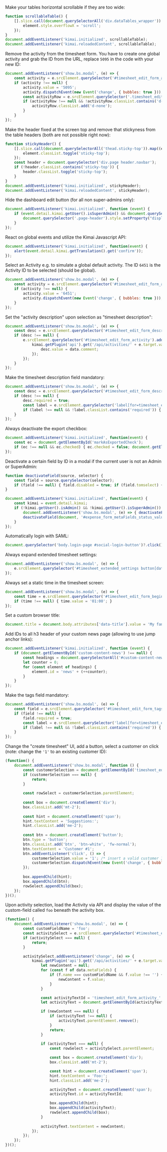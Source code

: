 
Make your tables horizontal scrollable if they are too wide:
```javascript
function scrollableTable() {
    [].slice.call(document.querySelectorAll('div.dataTables_wrapper')).map((element) => {
        element.style.overflowX = 'scroll';
    });
}
document.addEventListener('kimai.initialized', scrollableTable);
document.addEventListener('kimai.reloadedContent', scrollableTable);
```

Remove the activity from the timesheet form.
You have to create one global activity and grab the ID from the URL, replace `5095` in the code with your new ID:
```javascript
document.addEventListener('show.bs.modal', (e) => {
    const activity = e.srcElement.querySelector('#timesheet_edit_form_activity');
    if (activity !== null) {
        activity.value = '5095'; 
        activity.dispatchEvent(new Event('change', { bubbles: true }));
        const activityRow = e.srcElement.querySelector('.timesheet_edit_form_row_activity');
        if (activityRow !== null && !activityRow.classList.contains('d-none')) {
            activityRow.classList.add('d-none');
        }
    }
});
```

Make the header fixed at the screen top and remove that stickyness from the table headers (both are not possible right now):
```javascript
function stickyHeader() {
    [].slice.call(document.querySelectorAll('thead.sticky-top')).map((element) => {
        element.classList.toggle('sticky-top');
    });
    const header = document.querySelector('div.page header.navbar');
    if (!header.classList.contains('sticky-top')) {
        header.classList.toggle('sticky-top');
    }
}
document.addEventListener('kimai.initialized', stickyHeader);
document.addEventListener('kimai.reloadedContent', stickyHeader);
```

Hide the dashboard edit button (for all non super-admins only):
```javascript
document.addEventListener('kimai.initialized', function (event) {
    if (event.detail.kimai.getUser().isSuperAdmin() && document.querySelector('section.dashboard') !== null) {
        document.querySelector('.page-header').style.setProperty("display", "none", "important");
    }
});
```

React on global events and utilize the Kimai Javascript API:
```javascript
document.addEventListener('kimai.initialized', function(event) {
    alert(event.detail.kimai.getTranslation().get('confirm'));
});
```

Select an Activity e.g. to simulate a global default activity. The ID `6451` is the Activity ID to be selected (should be global).
```javascript
document.addEventListener('show.bs.modal', (e) => {
    const activity = e.srcElement.querySelector('#timesheet_edit_form_activity');
    if (activity !== null) {
        activity.value = '6451'; 
        activity.dispatchEvent(new Event('change', { bubbles: true }));
    }
});
```

Set the "activity description" upon selection as "timesheet description":
```javascript
document.addEventListener('show.bs.modal', (e) => {
    const desc = e.srcElement.querySelector('#timesheet_edit_form_description');
    if (desc !== null) {
        e.srcElement.querySelector('#timesheet_edit_form_activity').addEventListener('change', (e) => {
            kimai.getPlugin('api').get('/api/activities/' + e.target.value, {}, function(data) {
                desc.value = data.comment;
            });
        });
    }
});
```

Make the timesheet description field mandatory:
```javascript
document.addEventListener('show.bs.modal', (e) => {
    const desc = e.srcElement.querySelector('#timesheet_edit_form_description');
    if (desc !== null) {
        desc.required = true;
        const label = e.srcElement.querySelector('label[for=timesheet_edit_form_description]');
        if (label !== null && !label.classList.contains('required')) { label.classList.add('required'); }
    }
});
```

Always deactivate the export checkbox:
```javascript
document.addEventListener('kimai.initialized', function(event) {
    const ec = document.getElementById('markAsExportedCheck');
    if (ec !== null && ec.checked) { ec.checked = false; document.getElementById('markAsExported').value = 0; }
});
```

Deactivate a certain field by ID in a modal if the current user is not an Admin or SuperAdmin:
```javascript
function deactivateField(source, selector) {
    const field = source.querySelector(selector);
    if (field !== null) { field.disabled = true; if (field.tomselect) { field.tomselect.disable(); } }
}

document.addEventListener('kimai.initialized', function(event) {
    const kimai = event.detail.kimai;
    if (!kimai.getUser().isAdmin() && !kimai.getUser().isSuperAdmin()) {
        document.addEventListener('show.bs.modal', (e) => { deactivateField(e.srcElement, '#expense_form_metaFields_status_value'); });
        deactivateField(document, '#expense_form_metaFields_status_value');
    }
});
```

Automatically login with SAML:
```javascript
document.querySelector('body.login-page #social-login-button')?.click();
```

Always expand extended timesheet settings:
```javascript
document.addEventListener('show.bs.modal', (e) => { 
    e.srcElement.querySelector('#timesheet_extended_settings button[data-bs-toggle]')?.click(); 
});
```

Always set a static time in the timesheet screen:
```javascript
document.addEventListener('show.bs.modal', (e) => {
    const time = e.srcElement.querySelector('#timesheet_edit_form_begin_time');
    if (time !== null) { time.value = '01:00'; }
});
```

Set a custom browser title:
```javascript
document.title = document.body.attributes['data-title'].value = 'My fancy company';

```

Add IDs to all h3 header of your custom news page (allowing to use jump anchor links):
```javascript
document.addEventListener('kimai.initialized', function (event) {
    if (document.getElementById('custom-content-news') !== null) {
        const headings = document.querySelectorAll('#custom-content-news .markdown h3');
        let counter = 0;
        for (const element of headings) {
            element.id = 'news' + (++counter);
        }
    }
});
```

Make the tags field mandatory:
```javascript
document.addEventListener('show.bs.modal', (e) => {
    const field = e.srcElement.querySelector('#timesheet_edit_form_tags');
    if (field !== null) {
        field.required = true;
        const label = e.srcElement.querySelector('label[for=timesheet_edit_form_tags-ts-control]');
        if (label !== null && !label.classList.contains('required')) { label.classList.add('required'); }
    }
});
```

Change the "create timesheet" UI, add a button, select a customer on click (note: change the `'1'` to an existing customer ID): 
```javascript
(function() { 
    document.addEventListener('show.bs.modal', function () {
        const customerSelection = document.getElementById('timesheet_edit_form_customer');
        if (customerSelection === null) {
            return;
        }
    
        const rowSelect = customerSelection.parentElement;
    
        const box = document.createElement('div');
        box.classList.add('mt-2');
    
        const hint = document.createElement('span');
        hint.textContent = 'Suggestions:';
        hint.classList.add('me-2');
    
        const btn = document.createElement('button');
        btn.type = 'button';
        btn.classList.add('btn', 'btn-white', 'fw-normal');
        btn.textContent = 'Customer #1';
        btn.addEventListener('click', () => {
            customerSelection.value = '1'; /* insert a valid customer ID here */
            customerSelection.dispatchEvent(new Event('change', { bubbles: true }));
        });
    
        box.appendChild(hint);
        box.appendChild(btn);
        rowSelect.appendChild(box);
    }); 
})();
```

Upon activity selection, load the Activity via API and display the value of the custom-field called `foo` beneath the activity box.

```javascript
(function() {
    document.addEventListener('show.bs.modal', (e) => {
        const customFieldName = 'foo';
        const activitySelect = e.srcElement.querySelector('#timesheet_edit_form_activity');
        if (activitySelect === null) {
            return;
        }

        activitySelect.addEventListener('change', (e) => {
            kimai.getPlugin('api').get('/api/activities/' + e.target.value, {}, function(data) {
                let newContent = null;
                for (const f of data.metaFields) {
                    if (f.name === customFieldName && f.value !== '') {
                        newContent = f.value;
                    }
                }

                const activityTextId = 'timesheet_edit_form_activity_' + customFieldName;
                let activityText = document.getElementById(activityTextId);

                if (newContent === null) {
                    if (activityText !== null) {
                        activityText.parentElement.remove();
                    }
                    return;
                }
                
                if (activityText === null) {
                    const rowSelect = activitySelect.parentElement;

                    const box = document.createElement('div');
                    box.classList.add('mt-2');

                    const hint = document.createElement('span');
                    hint.textContent = 'Foo:';
                    hint.classList.add('me-2');

                    activityText = document.createElement('span');
                    activityText.id = activityTextId;

                    box.appendChild(hint);
                    box.appendChild(activityText);
                    rowSelect.appendChild(box);
                }
                
                activityText.textContent = newContent; 
            });
        });
    });
})();
```
